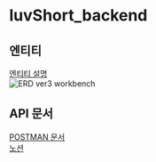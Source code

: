 # luvShort_backend
## 엔티티
[엔티티 설명](https://github.com/Numble5/luvShort_frontend/issues/9#issuecomment-1101129977)<br/>
![ERD ver3 workbench](https://user-images.githubusercontent.com/95270406/168516525-23134e8f-694f-4f80-8323-1039cac2d91d.png)<br/>
## API 문서
[POSTMAN 문서](https://documenter.getpostman.com/view/14388318/UyrG9tSJ)<br/>
[노션](https://pear-meal-b3e.notion.site/API-f74e2fb92d9942af966dfcd3954a6a2f)<br/>


